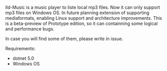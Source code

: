 Ild-Music is a music player to liste local mp3 files. 
Now it can only support mp3 files on Windows OS.
In future planning extension of supporting mediaformats, enabling Linux support and architecture improvements.
This is a beta-preview of Prototype edition, so it can containning some logical and performance bugs.

In case you will find some of them, please write in issue.



Requirements:
- dotnet 5.0
- Windows OS
